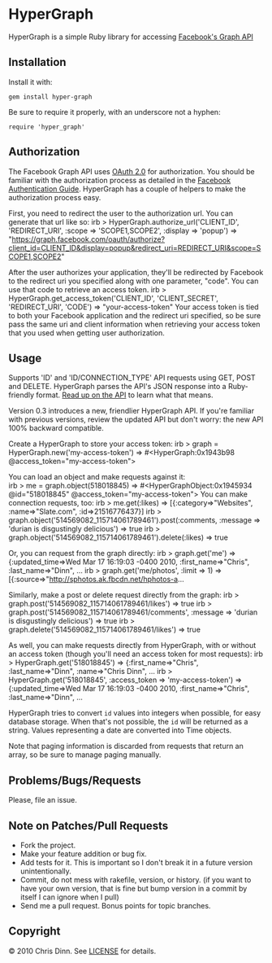 HyperGraph
===========

HyperGraph is a simple Ruby library for accessing [Facebook's Graph API](http://developers.facebook.com/docs/api)

Installation
-----
	
Install it with:	
	
    gem install hyper-graph

Be sure to require it properly, with an underscore not a hyphen:

    require 'hyper_graph'


Authorization
-----------------------------

The Facebook Graph API uses [OAuth 2.0](http://github.com/theRazorBlade/draft-ietf-oauth/raw/master/draft-ietf-oauth.txt) for authorization. You should be familiar with the authorization process as detailed in the [Facebook Authentication Guide](http://developers.facebook.com/docs/authentication/). HyperGraph has a couple of helpers to make the authorization process easy.

First, you need to redirect the user to the authorization url. You can generate that url like so:
    irb > HyperGraph.authorize_url('CLIENT_ID', 'REDIRECT_URI', :scope => 'SCOPE1,SCOPE2', :display => 'popup')
    => "https://graph.facebook.com/oauth/authorize?client_id=CLIENT_ID&display=popup&redirect_uri=REDIRECT_URI&scope=SCOPE1,SCOPE2"

After the user authorizes your application, they'll be redirected by Facebook to the redirect uri you specified along with one parameter, "code". You can use that code to retrieve an access token.
    irb > HyperGraph.get_access_token('CLIENT_ID', 'CLIENT_SECRET', 'REDIRECT_URI', 'CODE')
	=> "your-access-token"
Your access token is tied to both your Facebook application and the redirect uri specified, so be sure pass the same uri and client information when retrieving your access token that you used when getting user authorization.

Usage
-----

Supports 'ID' and 'ID/CONNECTION_TYPE' API requests using GET, POST and DELETE. HyperGraph parses the API's JSON response into a Ruby-friendly format. 
[Read up on the API](http://developers.facebook.com/docs/api) to learn what that means.

Version 0.3 introduces a new, friendlier HyperGraph API. If you're familiar with previous versions, review the updated API but don't worry: the new API 100% backward compatible.

Create a HyperGraph to store your access token:
	irb > graph = HyperGraph.new('my-access-token')
	=> #<HyperGraph:0x1943b98 @access_token="my-access-token">
	
You can load an object and make requests against it:	
    irb > me = graph.object(518018845)
    => #<HyperGraphObject:0x1945934 @id="518018845" @access_token="my-access-token">
You can make connection requests, too:
	irb > me.get(:likes)
	=> [{:category=>"Websites", :name=>"Slate.com", :id=>21516776437}]
	irb > graph.object('514569082_115714061789461').post(:comments, :message => 'durian is disgustingly delicious')
	=> true
	irb > graph.object('514569082_115714061789461').delete(:likes)
	=> true
    
Or, you can request from the graph directly:
    irb > graph.get('me')
    => {:updated_time=>Wed Mar 17 16:19:03 -0400 2010, :first_name=>"Chris", :last_name=>"Dinn", ...
    irb > graph.get('me/photos', :limit => 1)
	=> [{:source=>"http://sphotos.ak.fbcdn.net/hphotos-a...

Similarly, make a post or delete request directly from the graph:
    irb > graph.post('514569082_115714061789461/likes')
    => true
    irb > graph.post('514569082_115714061789461/comments', :message => 'durian is disgustingly delicious')
    => true
    irb > graph.delete('514569082_115714061789461/likes')
    => true
	    
As well, you can make requests directly from HyperGraph, with or without an access token (though you'll need an access token for most requests):
    irb > HyperGraph.get('518018845')
    => {:first_name=>"Chris", :last_name=>"Dinn", :name=>"Chris Dinn", ...
    irb > HyperGraph.get('518018845', :access_token => 'my-access-token')
    => {:updated_time=>Wed Mar 17 16:19:03 -0400 2010, :first_name=>"Chris", :last_name=>"Dinn", ...

HyperGraph tries to convert `id` values into integers when possible, for easy database storage. When that's not possible, the `id` will be returned as a string. Values representing a date are converted into Time objects.

Note that paging information is discarded from requests that return an array, so be sure to manage paging manually.

Problems/Bugs/Requests
-----------------------------

Please, file an issue.
	
Note on Patches/Pull Requests
-----------------------------

* Fork the project.
* Make your feature addition or bug fix.
* Add tests for it. This is important so I don't break it in a
  future version unintentionally.
* Commit, do not mess with rakefile, version, or history.
  (if you want to have your own version, that is fine but bump version in a commit by itself I can ignore when I pull)
* Send me a pull request. Bonus points for topic branches.

Copyright
-----------------------------

© 2010 Chris Dinn. See [LICENSE](http://github.com/chrisdinn/hyper-graph/blob/master/LICENSE) for details.